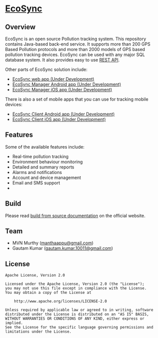 # [EcoSync](https://www.EcoSync.org)

## Overview

EcoSync is an open source Pollution tracking system. This repository contains Java-based back-end service. It supports more than 200 GPS Based Pollution protocols and more than 2000 models of GPS based pollution tracking devices. EcoSync can be used with any major SQL database system. It also provides easy to use [REST API](https://www.EcoSync.org/EcoSync-api/).

Other parts of EcoSync solution include:

- [EcoSync web app (Under Development)](https://github.com/EcoSync/EcoSync-web)
- [EcoSync Manager Android app (Under Development)](https://github.com/EcoSync/EcoSync-manager-android)
- [EcoSync Manager iOS app (Under Development)](https://github.com/EcoSync/EcoSync-manager-ios)

There is also a set of mobile apps that you can use for tracking mobile devices:

- [EcoSync Client Android app (Under Development)](https://github.com/EcoSync/EcoSync-client-android)
- [EcoSync Client iOS app (Under Development)](https://github.com/EcoSync/EcoSync-client-ios)

## Features

Some of the available features include:

- Real-time pollution tracking
- Environment behaviour monitoring
- Detailed and summary reports
- Alarms and notifications
- Account and device management
- Email and SMS support
- 
## Build

Please read [build from source documentation](https://www.EcoSync.org/build/) on the official website.

## Team

- MVN Murthy  ([manthaappu@gmail.com](mailto:manthaappu@gmail.com))
- Gautam Kumar ([gautam.kumar.10011@gmail.com](mailto:gautam.kumar.10011@gmail.com))

## License

    Apache License, Version 2.0

    Licensed under the Apache License, Version 2.0 (the "License");
    you may not use this file except in compliance with the License.
    You may obtain a copy of the License at

        http://www.apache.org/licenses/LICENSE-2.0

    Unless required by applicable law or agreed to in writing, software
    distributed under the License is distributed on an "AS IS" BASIS,
    WITHOUT WARRANTIES OR CONDITIONS OF ANY KIND, either express or implied.
    See the License for the specific language governing permissions and
    limitations under the License.
